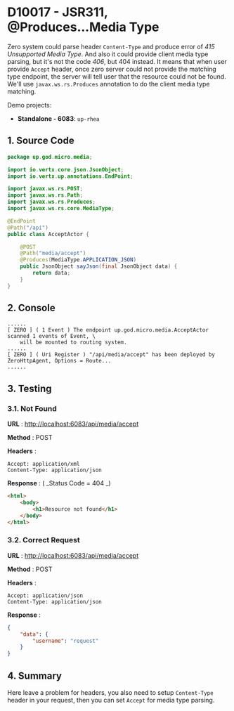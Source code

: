 # D10017 - JSR311, @Produces...Media Type

Zero system could parse header `Content-Type` and produce error of _415 Unsupported Media Type_. And also it could
provide client media type parsing, but it's not the code _406_, but 404 instead. It means that when user
provide `Accept` header, once zero server could not provide the matching type endpoint, the server will tell user that
the resource could not be found. We'll use `javax.ws.rs.Produces` annotation to do the client media type matching.

Demo projects:

* **Standalone - 6083**: `up-rhea`

## 1. Source Code

```java
package up.god.micro.media;

import io.vertx.core.json.JsonObject;
import io.vertx.up.annotations.EndPoint;

import javax.ws.rs.POST;
import javax.ws.rs.Path;
import javax.ws.rs.Produces;
import javax.ws.rs.core.MediaType;

@EndPoint
@Path("/api")
public class AcceptActor {

    @POST
    @Path("media/accept")
    @Produces(MediaType.APPLICATION_JSON)
    public JsonObject sayJson(final JsonObject data) {
        return data;
    }
}
```

## 2. Console

```shell
......
[ ZERO ] ( 1 Event ) The endpoint up.god.micro.media.AcceptActor scanned 1 events of Event, \
    will be mounted to routing system.
......
[ ZERO ] ( Uri Register ) "/api/media/accept" has been deployed by ZeroHttpAgent, Options = Route...
......
```

## 3. Testing

### 3.1. Not Found

**URL** : [http://localhost:6083/api/media/accept](http://localhost:6083/api/media/accept)

**Method** : POST

**Headers** :

```
Accept: application/xml
Content-Type: application/json
```

**Response** : \( _Status Code = 404 _\)

```html
<html>
    <body>
        <h1>Resource not found</h1>
    </body>
</html>
```

### 3.2. Correct Request

**URL** : [http://localhost:6083/api/media/accept](http://localhost:6083/api/media/accept)

**Method** : POST

**Headers** :

```
Accept: application/json
Content-Type: application/json
```

**Response** :

```json
{
    "data": {
        "username": "request"
    }
}
```

## 4. Summary

Here leave a problem for headers, you also need to setup `Content-Type` header in your request, then you can
set `Accept` for media type parsing.



